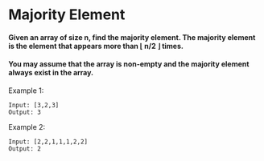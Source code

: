 # Majority Element

#### Given an array of size n, find the majority element. The majority element is the element that appears more than ⌊ n/2 ⌋ times.

#### You may assume that the array is non-empty and the majority element always exist in the array.

Example 1:

```
Input: [3,2,3]
Output: 3
```

Example 2:

```
Input: [2,2,1,1,1,2,2]
Output: 2
```

